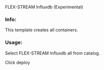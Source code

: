 FLEX-STREAM Influxdb (Experimental)

### Info:

 This template creates all containers.

### Usage:

 Select FLEX-STREAM Influxdb all from catalog.

 Click deploy
